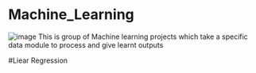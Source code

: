 # Machine_Learning
![image](https://github.com/user-attachments/assets/27b06d77-71c7-4e91-a624-982e407cd84a)
This is group of Machine learning projects which take a specific data module to process and give learnt outputs

#Liear Regression
